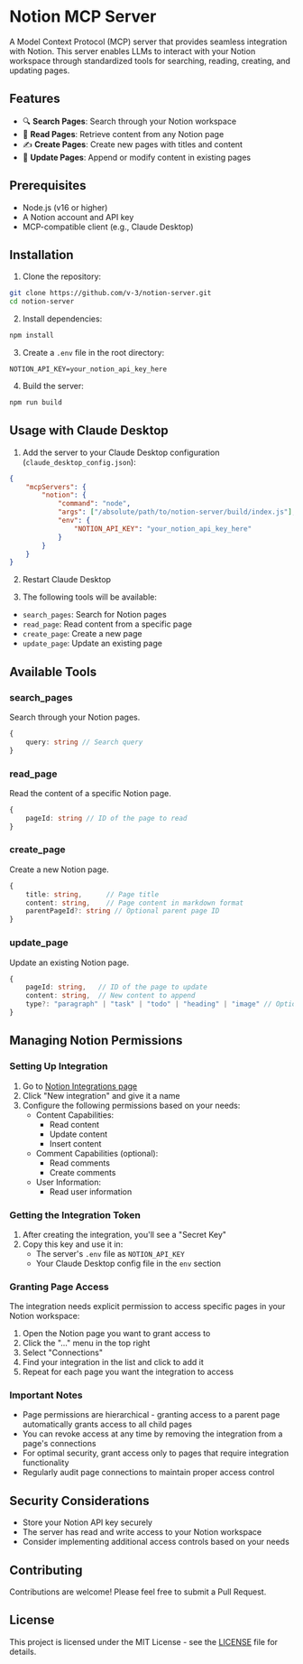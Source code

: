 # Notion MCP Server

A Model Context Protocol (MCP) server that provides seamless integration with Notion. This server enables LLMs to interact with your Notion workspace through standardized tools for searching, reading, creating, and updating pages.

## Features

- 🔍 **Search Pages**: Search through your Notion workspace
- 📖 **Read Pages**: Retrieve content from any Notion page
- ✍️ **Create Pages**: Create new pages with titles and content
- 🔄 **Update Pages**: Append or modify content in existing pages

## Prerequisites

- Node.js (v16 or higher)
- A Notion account and API key
- MCP-compatible client (e.g., Claude Desktop)

## Installation

1. Clone the repository:
```bash
git clone https://github.com/v-3/notion-server.git
cd notion-server
```

2. Install dependencies:
```bash
npm install
```

3. Create a `.env` file in the root directory:
```env
NOTION_API_KEY=your_notion_api_key_here
```

4. Build the server:
```bash
npm run build
```

## Usage with Claude Desktop

1. Add the server to your Claude Desktop configuration (`claude_desktop_config.json`):
```json
{
    "mcpServers": {
        "notion": {
            "command": "node",
            "args": ["/absolute/path/to/notion-server/build/index.js"],
            "env": {
                "NOTION_API_KEY": "your_notion_api_key_here"
            }
        }
    }
}
```

2. Restart Claude Desktop

3. The following tools will be available:
- `search_pages`: Search for Notion pages
- `read_page`: Read content from a specific page
- `create_page`: Create a new page
- `update_page`: Update an existing page

## Available Tools

### search_pages
Search through your Notion pages.
```typescript
{
    query: string // Search query
}
```

### read_page
Read the content of a specific Notion page.
```typescript
{
    pageId: string // ID of the page to read
}
```

### create_page
Create a new Notion page.
```typescript
{
    title: string,      // Page title
    content: string,    // Page content in markdown format
    parentPageId?: string // Optional parent page ID
}
```

### update_page
Update an existing Notion page.
```typescript
{
    pageId: string,   // ID of the page to update
    content: string,  // New content to append
    type?: "paragraph" | "task" | "todo" | "heading" | "image" // Optional content type
}
```

## Managing Notion Permissions

### Setting Up Integration
1. Go to [Notion Integrations page](https://www.notion.so/my-integrations)
2. Click "New integration" and give it a name
3. Configure the following permissions based on your needs:
   - Content Capabilities:
     - Read content
     - Update content
     - Insert content
   - Comment Capabilities (optional):
     - Read comments
     - Create comments
   - User Information:
     - Read user information

### Getting the Integration Token
1. After creating the integration, you'll see a "Secret Key"
2. Copy this key and use it in:
   - The server's `.env` file as `NOTION_API_KEY`
   - Your Claude Desktop config file in the `env` section

### Granting Page Access
The integration needs explicit permission to access specific pages in your Notion workspace:

1. Open the Notion page you want to grant access to
2. Click the "..." menu in the top right
3. Select "Connections"
4. Find your integration in the list and click to add it
5. Repeat for each page you want the integration to access

### Important Notes
- Page permissions are hierarchical - granting access to a parent page automatically grants access to all child pages
- You can revoke access at any time by removing the integration from a page's connections
- For optimal security, grant access only to pages that require integration functionality
- Regularly audit page connections to maintain proper access control

## Security Considerations

- Store your Notion API key securely
- The server has read and write access to your Notion workspace
- Consider implementing additional access controls based on your needs

## Contributing

Contributions are welcome! Please feel free to submit a Pull Request.

## License

This project is licensed under the MIT License - see the [LICENSE](LICENSE) file for details.